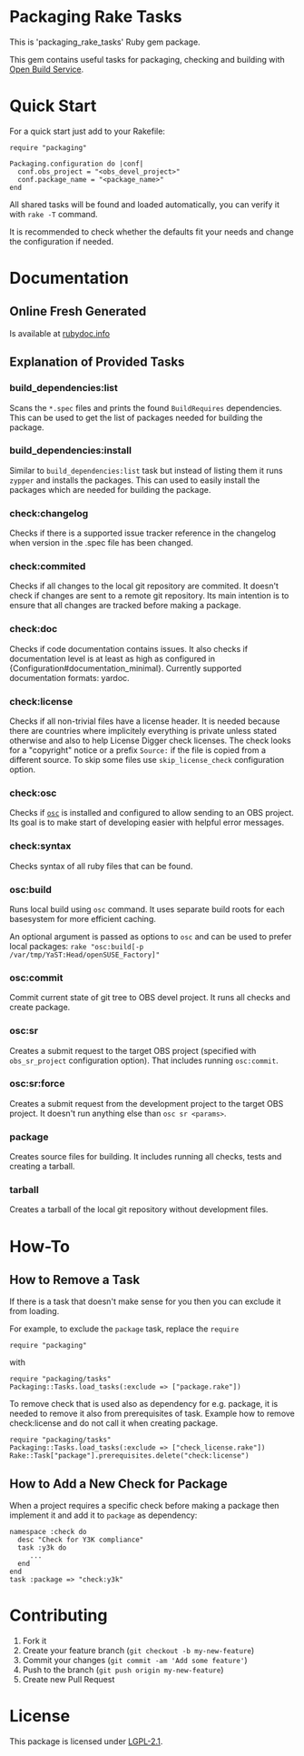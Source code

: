 # Packaging Rake Tasks

This is 'packaging\_rake\_tasks' Ruby gem package.

This gem contains useful tasks for packaging, checking and building with
[Open Build Service](http://openbuildservice.org/).


# Quick Start

For a quick start just add to your Rakefile:

    require "packaging"

    Packaging.configuration do |conf|
      conf.obs_project = "<obs_devel_project>"
      conf.package_name = "<package_name>"
    end

All shared tasks will be found and loaded automatically,
you can verify it with `rake -T` command.

It is recommended to check whether the defaults fit your needs
and change the configuration if needed.

# Documentation
## Online Fresh Generated
Is available at
[rubydoc.info](http://rubydoc.info/github/openSUSE/packaging_tasks/master/frames)

## Explanation of Provided Tasks

### build_dependencies:list
Scans the `*.spec` files and prints the found `BuildRequires` dependencies.
This can be used to get the list of packages needed for building the package.

### build_dependencies:install
Similar to `build_dependencies:list` task but instead of listing them it runs
`zypper` and installs the packages. This can used to easily install the packages
which are needed for building the package.

### check:changelog
Checks if there is a supported issue tracker reference in the changelog when
version in the .spec file has been changed.

### check:commited
Checks if all changes to the local git repository are commited.
It doesn't check if changes
are sent to a remote git repository. Its main intention is to ensure that all
changes are tracked before making a package.

### check:doc
Checks if code documentation contains issues. It also checks if documentation level
is at least as high as configured in {Configuration#documentation\_minimal}.
Currently supported documentation formats: yardoc.

### check:license
Checks if all non-trivial files have a license header.
It is needed because there are
countries where implicitely everything is private unless stated otherwise
and also to help License Digger check licenses.
The check looks for a "copyright" notice or a prefix `Source:`
if the file is copied from a different source.
To skip some files use `skip_license_check` configuration option.

### check:osc
Checks if [`osc`](http://en.opensuse.org/openSUSE:OSC) is installed
and configured to allow sending to an OBS project. Its
goal is to make start of developing easier with helpful error messages.

### check:syntax
Checks syntax of all ruby files that can be found.

### osc:build
Runs local build using `osc` command. It uses separate build roots for each
basesystem for more efficient caching.

An optional argument is passed as options to `osc` and can be used to prefer
local packages: `rake "osc:build[-p /var/tmp/YaST:Head/openSUSE_Factory]"`

### osc:commit
Commit current state of git tree to OBS devel project. It runs all checks and create package.

### osc:sr
Creates a submit request to the target OBS project
(specified with `obs_sr_project` configuration option).
That includes running `osc:commit`.

### osc:sr:force
Creates a submit request from the development project to the target OBS
project.
It doesn't run anything else than `osc sr <params>`.

### package
Creates source files for building. It includes running all checks, tests and
creating a tarball.

### tarball
Creates a tarball of the local git repository without development files.

# How-To

## How to Remove a Task

If there is a task that doesn't make sense for you then you can exclude it from
loading.

For example, to exclude the `package` task, replace the `require`

    require "packaging"

with

    require "packaging/tasks"
    Packaging::Tasks.load_tasks(:exclude => ["package.rake"])

To remove check that is used also as dependency for e.g. package, it is needed
to remove it also from prerequisites of task. Example how to remove
check:license and do not call it when creating package.

    require "packaging/tasks"
    Packaging::Tasks.load_tasks(:exclude => ["check_license.rake"])
    Rake::Task["package"].prerequisites.delete("check:license")


## How to Add a New Check for Package
When a project requires a specific check before making a package
then implement it and add it to `package` as dependency:

    namespace :check do
      desc "Check for Y3K compliance"
      task :y3k do
         ...
      end
    end
    task :package => "check:y3k"

# Contributing

1. Fork it
2. Create your feature branch (`git checkout -b my-new-feature`)
3. Commit your changes (`git commit -am 'Add some feature'`)
4. Push to the branch (`git push origin my-new-feature`)
5. Create new Pull Request

# License
This package is licensed under
[LGPL-2.1](http://www.gnu.org/licenses/lgpl-2.1.html).
